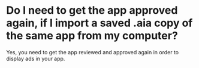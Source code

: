 # Do I need to get the app approved again, if I import a saved .aia copy of the same app from my computer?

Yes, you need to get the app reviewed and approved again in order to display ads in your app.
